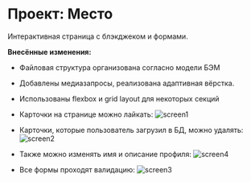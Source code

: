 # Проект: Место

Интерактивная страница с блэкджеком и формами.


__Внесённые изменения:__

* Файловая структура организована согласно модели БЭМ

* Добавлены медиазапросы, реализована адаптивная вёрстка.

* Использованы flexbox и grid layout для некоторых секций




* Карточки на странице можно лайкать:
![screen1](https://github.com/L-Monde/mesto/assets/92000850/3d36088b-00c7-44fc-af29-91d787bf205f)
* Карточки, которые пользователь загрузил в БД, можно удалять:
![screen2](https://github.com/L-Monde/mesto/assets/92000850/46a35c68-f8af-41eb-9873-38cbc0062586)
* Также можно изменять имя и описание профиля:
![screen4](https://github.com/L-Monde/mesto/assets/92000850/e3159172-5067-4ef9-b32e-2f1ff963844a)
* Все формы проходят валидацию:
![screen3](https://github.com/L-Monde/mesto/assets/92000850/eb379db7-4d94-4c94-aadf-875d0113c6a3)


